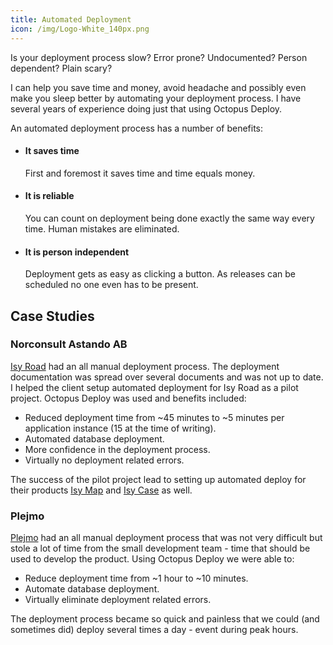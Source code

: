 ```yaml
---
title: Automated Deployment
icon: /img/Logo-White_140px.png
---
```

Is your deployment process slow? Error prone? Undocumented? Person dependent? Plain scary?
 
I can help you save time and money, avoid headache and possibly even make you sleep better by automating your deployment process. 
I have several years of experience doing just that using Octopus Deploy.

<!--more-->

An automated deployment process has a number of benefits:

* #### It saves time
  First and foremost it saves time and time equals money.
* #### It is reliable
  You can count on deployment being done exactly the same way every time. Human mistakes are eliminated.
* #### It is person independent
  Deployment gets as easy as clicking a button. As releases can be scheduled no one even has to be present.
  
## Case Studies

### Norconsult Astando AB 

[Isy Road](https://www.norconsultastando.se/_/vagnat-och-trafik/ISY-Road/) had an all manual deployment process. 
The deployment documentation was spread over several documents and was not up to date. 
I helped the client setup automated deployment for Isy Road as a pilot project. Octopus Deploy was used and benefits included:

* Reduced deployment time from ~45 minutes to ~5 minutes per application instance (15 at the time of writing).
* Automated database deployment.
* More confidence in the deployment process.
* Virtually no deployment related errors.

The success of the pilot project lead to setting up automated deploy for their products [Isy Map](https://www.norconsultastando.se/_/gis-och-kartproduktion/tjanster/) and [Isy Case](https://www.norconsultastando.se/_/vagnat-och-trafik/ISY-Case/) as well.
  
### Plejmo

[Plejmo](https://www.plejmo.com) had an all manual deployment process that was not very difficult but 
stole a lot of time from the small development team - time that should be used to develop the product. 
Using Octopus Deploy we were able to: 

* Reduce deployment time from ~1 hour to ~10 minutes.
* Automate database deployment.
* Virtually eliminate deployment related errors.

The deployment process became so quick and painless that we could (and sometimes did) deploy several times a day - event during peak hours.